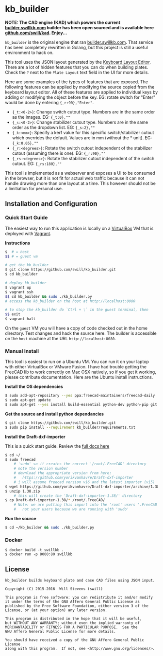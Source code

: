 kb_builder
==========

**NOTE: The CAD engine (KAD) which powers the current [builder.swillkb.com](http://builder.swillkb.com) builder has been open sourced and is available here [github.com/swill/kad](https://github.com/swill/kad).  Enjoy...**

`kb_builder` is the original engine that ran [builder.swillkb.com](http://builder.swillkb.com).  That service has been completely rewritten in Golang, but this project is still a useful environment to hack on.

This tool uses the JSON layout generated by the [Keyboard Layout Editor](http://www.keyboard-layout-editor.com/).  There are a lot of hidden features that you can do when building plates.  Check the `?` next to the `Plate Layout` text field in the UI for more details.

Here are some examples of the types of features that are exposed. The following features can be applied by modifying the source copied from the keyboard layout editor. All of these features are applied to individual keys by adding or modifying the object before the key. EG: rotate switch for "Enter" would be done by entering `{_r:90},"Enter"`.

* `{_t:<0-2>}`: Change switch cutout type. Numbers are in the same order as the images. EG: `{_t:0},""`
* `{_s:<0-2>}`: Change stabilizer cutout type. Numbers are in the same order as the dropdown list. EG: `{_s:2},""`
* `{_k:<mm>}`: Specify a kerf value for this specific switch/stabilizer cutout which overrides the default. Values are in mm (without the * unit). EG: `{_k:0.05},""`
* `{_r:<degrees>}`: Rotate the switch cutout independent of the stabilizer cutout (assuming there is one). EG: `{_r:90},""`
* `{_rs:<degrees>}`: Rotate the stabilizer cutout independent of the switch cutout. EG: `{_rs:180},""`

This tool is implemented as a webserver and exposes a UI to be consumed in the browser, but it is not fit for actual web traffic because it can not handle drawing more than one layout at a time.  This however should not be a limitiation for personal use.


## Installation and Configuration


### Quick Start Guide

The easiest way to run this application is locally on a
[VirtualBox](https://virtualbox.org) VM that is deployed with
[Vagrant](https://vagrantup.com).


**Instructions**

``` bash
$  # = host
$$ # = guest vm

# get the kb_builder
$ git clone https://github.com/swill/kb_builder.git
$ cd kb_builder

# deploy kb_builder
$ vagrant up
$ vagrant ssh
$$ cd kb_builder && sudo ./kb_builder.py
# access the kb_builder on the host at http://localhost:8080

# to stop the kb_builder do `Ctrl + \` in the guest terminal, then
$$ exit
$ vagrant halt
```

On the `guest` VM you will have a copy of code checked out in the
home directory.  Test changes and hack the source here. The builder
is accessible on the `host` machine at the URL `http://localhost:8080`.



### Manual Install

This tool is easiest to run on a Ubuntu VM.  You can run it on your laptop with
either VirtualBox or VMware Fusion.  I have had trouble getting the FreeCAD lib
to work correctly on Mac OSX natively, so if you get it working, please contribute
documentation.  Here are the Ubuntu install instructions.


**Install the OS dependencies**

``` bash
$ sudo add-apt-repository --yes ppa:freecad-maintainers/freecad-daily
$ sudo apt-get update
$ sudo apt-get --yes install build-essential python-dev python-pip git freecad unzip
```


**Get the source and install python dependancies**

``` bash
$ git clone https://github.com/swill/kb_builder.git
$ sudo pip install --requirement kb_builder/requirements.txt
```


**Install the Draft-dxf-importer**

This is a quick start guide.  Review the [full docs
here](https://github.com/yorikvanhavre/Draft-dxf-importer)

``` bash
$ cd ~/
$ sudo freecad
	# 'sudo' so it creates the correct '/root/.FreeCAD' directory
	# note the version number
	# download the appropriate version from here:
	# 	https://github.com/yorikvanhavre/Draft-dxf-importer
	# i will assume freecad version v16 and the latest importer (v15)
$ wget https://github.com/yorikvanhavre/Draft-dxf-importer/archive/1.38.zip
$ unzip 1.38.zip
	# this will create the 'Draft-dxf-importer-1.38/' directory
$ cp Draft-dxf-importer-1.38/* /root/.FreeCAD/
	# Note: we are putting this import into the 'root' users '.FreeCAD'
	#	not your users because we are running with 'sudo'
```


**Run the source**

``` bash
$ cd ~/kb_builder && sudo ./kb_builder.py
```

### Docker

```
$ docker build -t swillkb .
$ docker run -p 8000:80 swillkb
```

## License

```
kb_builder builds keyboard plate and case CAD files using JSON input.

Copyright (C) 2015-2016  Will Stevens (swill)

This program is free software: you can redistribute it and/or modify
it under the terms of the GNU Affero General Public License as
published by the Free Software Foundation, either version 3 of the
License, or (at your option) any later version.

This program is distributed in the hope that it will be useful,
but WITHOUT ANY WARRANTY; without even the implied warranty of
MERCHANTABILITY or FITNESS FOR A PARTICULAR PURPOSE.  See the
GNU Affero General Public License for more details.

You should have received a copy of the GNU Affero General Public License
along with this program.  If not, see <http://www.gnu.org/licenses/>.
```
